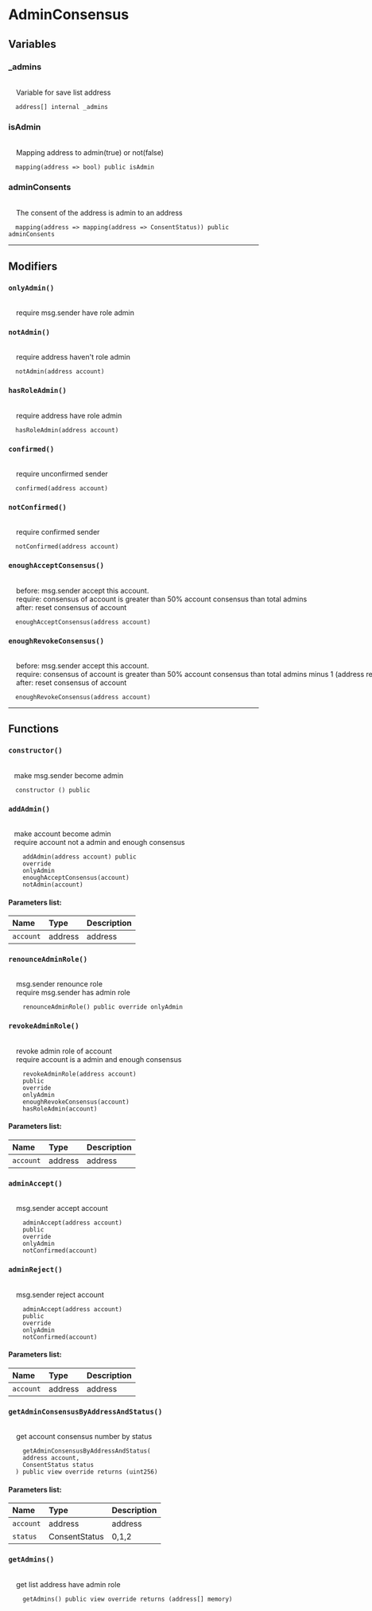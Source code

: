 # AdminConsensus

## Variables

### \_admins

<p style="white-space: pre;">
    Variable for save list address
<p>

```solidity
  address[] internal _admins
```

### isAdmin

<p style="white-space: pre;">
    Mapping address to admin(true) or not(false)
<p>

```solidity
  mapping(address => bool) public isAdmin
```

### adminConsents

<p style="white-space: pre;">
    The consent of the address is admin to an address
<p>

```solidity
  mapping(address => mapping(address => ConsentStatus)) public adminConsents
```

---

## Modifiers

### `onlyAdmin()`

<p style="white-space: pre;">
    require msg.sender have role admin
<p>

### `notAdmin()`

<p style="white-space: pre;">
    require address haven't role admin
<p>

```solidity
  notAdmin(address account)
```

### `hasRoleAdmin()`

<p style="white-space: pre;">
    require address have role admin
<p>

```solidity
  hasRoleAdmin(address account)
```

### `confirmed()`

<p style="white-space: pre;">
    require unconfirmed sender
<p>

```solidity
  confirmed(address account)
```

### `notConfirmed()`

<p style="white-space: pre;">
    require confirmed sender
<p>

```solidity
  notConfirmed(address account)
```

### `enoughAcceptConsensus()`

<p style="white-space: pre;">
    before: msg.sender accept this account.
    require: consensus of account is greater than 50% account consensus than total admins
    after: reset consensus of account 
<p>

```solidity
  enoughAcceptConsensus(address account)
```

### `enoughRevokeConsensus()`

<p style="white-space: pre;">
    before: msg.sender accept this account.
    require: consensus of account is greater than 50% account consensus than total admins minus 1 (address revoked)
    after: reset consensus of account 
<p>

```solidity
  enoughRevokeConsensus(address account)
```

---

## Functions

### `constructor()`

<p style="white-space: pre;">
   make msg.sender become admin
<p>

```solidity
  constructor () public
```

### `addAdmin()`

<p style="white-space: pre;">
   make account become admin
   require account not a admin and enough consensus
<p>

```solidity
    addAdmin(address account) public
    override
    onlyAdmin
    enoughAcceptConsensus(account)
    notAdmin(account)
```

#### Parameters list:

| Name      | Type    | Description |
| :-------- | :------ | :---------- |
| `account` | address | address     |

### `renounceAdminRole()`

<p style="white-space: pre;">
    msg.sender renounce role
    require msg.sender has admin role
<p>

```solidity
    renounceAdminRole() public override onlyAdmin
```

### `revokeAdminRole()`

<p style="white-space: pre;">
    revoke admin role of account
    require account is a admin and enough consensus
<p>

```solidity
    revokeAdminRole(address account)
    public
    override
    onlyAdmin
    enoughRevokeConsensus(account)
    hasRoleAdmin(account)
```

#### Parameters list:

| Name      | Type    | Description |
| :-------- | :------ | :---------- |
| `account` | address | address     |

### `adminAccept()`

<p style="white-space: pre;">
    msg.sender accept account
<p>

```solidity
    adminAccept(address account)
    public
    override
    onlyAdmin
    notConfirmed(account)
```

### `adminReject()`

<p style="white-space: pre;">
    msg.sender reject account
<p>

```solidity
    adminAccept(address account)
    public
    override
    onlyAdmin
    notConfirmed(account)
```

#### Parameters list:

| Name      | Type    | Description |
| :-------- | :------ | :---------- |
| `account` | address | address     |

### `getAdminConsensusByAddressAndStatus()`

<p style="white-space: pre;">
    get account consensus number by status
<p>

```solidity
    getAdminConsensusByAddressAndStatus(
    address account,
    ConsentStatus status
  ) public view override returns (uint256)
```

#### Parameters list:

| Name      | Type          | Description |
| :-------- | :------------ | :---------- |
| `account` | address       | address     |
| `status`  | ConsentStatus | 0,1,2       |

### `getAdmins()`

<p style="white-space: pre;">
    get list address have admin role
<p>

```solidity
    getAdmins() public view override returns (address[] memory)
```

